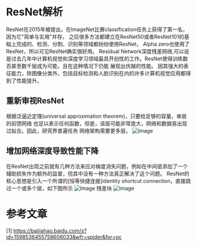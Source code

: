 # ResNet解析
ResNet在2015年被提出，在ImageNet比赛classification任务上获得了第一名，因为它"简单与实用"并存，
之后很多方法都建立在ResNet50或者ResNet101的基础上完成的、检测、分割、识别等领域都纷纷使用ResNet，
Alpha zero也使用了ResNet，所以可见ResNet确实很好用。
Residual Network深度残差网络,可以说是过去几年中计算机视觉和深度学习领域最具开创性的工作。ResNet使得训练数百甚至数千层成为可能，且在这种情况下仍能
展现出优越的性能。
因其强大的表征能力，除图像分类外，包括目标检测和人脸识别在内的许多计算机视觉应用都得到了性能提升。

## 重新审视ResNet
根据泛逼近定理(universal approximation theorem)，只要给足够的容量，单层的前馈网络
也足以表示任何函数，但是，该层可能非常庞大，网络和数据易出现过拟合。因此，研究界普遍任务
网络架构需要更多层。
![Image](https://ss1.baidu.com/6ONXsjip0QIZ8tyhnq/it/u=1073801752,1119132767&fm=173&app=25&f=JPEG?w=640&h=261&s=8CA67D338793487358F5A8DE000080B1)
## 增加网络深度导致性能下降
在ResNet出现之前就有几种方法来应对梯度消失问题，例如在中间层添加了一个辅助损失作为额外的监督，但其中没有一种方法真正解决了这个问题。
ResNet的核心思想是引入一个所谓的[恒等快捷连接]identity shortcut connection，直接跳过一个或多个层，如下图所示
![Image](https://ss2.baidu.com/6ONYsjip0QIZ8tyhnq/it/u=89694971,1272391370&fm=173&app=25&f=JPEG?w=640&h=339&s=7AAC3C62998F40CA5C7450DF0000C0B1)
残差块
![Image](https://ss2.baidu.com/6ONYsjip0QIZ8tyhnq/it/u=2068577801,554247547&fm=173&app=25&f=JPEG?w=572&h=1314&s=803060321D9144CA4E5550C8010030B0)
# 参考文章
[1] https://baijiahao.baidu.com/s?id=1598536455758606033&wfr=spider&for=pc